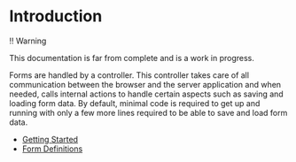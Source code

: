 # Introduction

!! Warning

This documentation is far from complete and is a work in progress.

Forms are handled by a controller.  This controller takes care of all communication between the browser and the server application and when needed, calls internal actions to handle certain aspects such as saving and loading form data.  By default, minimal code is required to get up and running with only a few more lines required to be able to save and load form data.

* [Getting Started](getting-started.md)
* [Form Definitions](form-definitions.md)